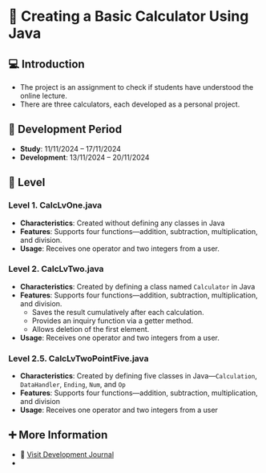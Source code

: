 # :1234: Creating a Basic Calculator Using Java

## 💻 Introduction
- The project is an assignment to check if students have understood the online lecture.
- There are three calculators, each developed as a personal project.
  

## 📆 Development Period
- **Study**: 11/11/2024 – 17/11/2024
- **Development**: 13/11/2024 – 20/11/2024

## 🚀 Level

### Level 1. CalcLvOne.java
- **Characteristics**: Created without defining any classes in Java
- **Features**: Supports four functions—addition, subtraction, multiplication, and division.
- **Usage**: Receives one operator and two integers from a user.

### Level 2. CalcLvTwo.java
- **Characteristics**: Created by defining a class named `Calculator` in Java
- **Features**: Supports four functions—addition, subtraction, multiplication, and division.
  - Saves the result cumulatively after each calculation.
  - Provides an inquiry function via a getter method.
  - Allows deletion of the first element.
- **Usage**: Receives one operator and two integers from a user.

### Level 2.5. CalcLvTwoPointFive.java
- **Characteristics**: Created by defining five classes in Java—`Calculation`, `DataHandler`, `Ending`, `Num`, and `Op`
- **Features**: Supports four functions—addition, subtraction, multiplication, and division
- **Usage**: Receives one operator and two integers from a user

## ➕ More Information
- 📜 [Visit Development Journal](https://writingforever162.tistory.com)   
- 


